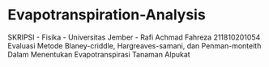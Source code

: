 # Evapotranspiration-Analysis
 SKRIPSI - Fisika - Universitas Jember - Rafi Achmad Fahreza 211810201054  
 Evaluasi Metode Blaney-criddle, Hargreaves-samani, dan Penman-monteith Dalam Menentukan Evapotranspirasi Tanaman Alpukat
